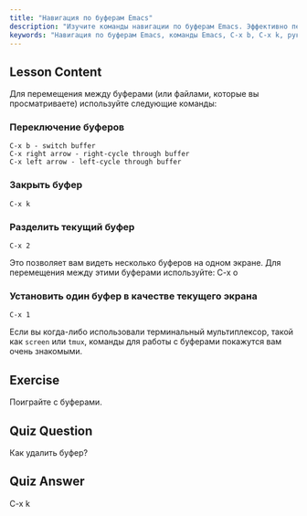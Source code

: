 ```yaml
---
title: "Навигация по буферам Emacs"
description: "Изучите команды навигации по буферам Emacs. Эффективно переключайте, закрывайте и разделяйте буферы с помощью этого удобного для новичков руководства по Emacs. Улучшите свой рабочий процесс!"
keywords: "Навигация по буферам Emacs, команды Emacs, C-x b, C-x k, руководство по Linux, руководство по Emacs, Emacs для начинающих"
---
```


## Lesson Content

Для перемещения между буферами (или файлами, которые вы просматриваете) используйте следующие команды:

### Переключение буферов

```
C-x b - switch buffer
C-x right arrow - right-cycle through buffer
C-x left arrow - left-cycle through buffer
```

### Закрыть буфер

```
C-x k
```

### Разделить текущий буфер

```
C-x 2
```

Это позволяет вам видеть несколько буферов на одном экране. Для перемещения между этими буферами используйте: C-x o

### Установить один буфер в качестве текущего экрана

```
C-x 1
```

Если вы когда-либо использовали терминальный мультиплексор, такой как `screen` или `tmux`, команды для работы с буферами покажутся вам очень знакомыми.

## Exercise

Поиграйте с буферами.

## Quiz Question

Как удалить буфер?

## Quiz Answer

C-x k
